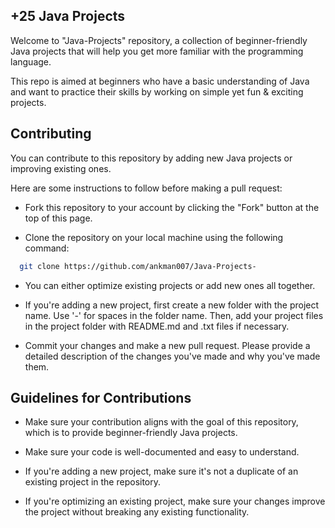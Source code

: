 
## +25 Java Projects

Welcome to "Java-Projects" repository, a collection of beginner-friendly Java projects that will help you get more familiar with the programming language. 

This repo is aimed at beginners who have a basic understanding of Java and want to practice their skills by working on simple yet fun & exciting projects.



## Contributing

You can contribute to this repository by adding new Java projects or improving existing ones. 

Here are some instructions to follow before making a pull request:

- Fork this repository to your account by clicking the "Fork" button at the top of this page.


- Clone the repository on your local machine using the following command:

```bash
  git clone https://github.com/ankman007/Java-Projects-
```

- You can either optimize existing projects or add new ones all together. 


- If you're adding a new project, first create a new folder with the project name. Use '-' for spaces in the folder name. Then, add your project files in the project folder with README.md and .txt files if necessary. 


- Commit your changes and make a new pull request. Please provide a detailed description of the changes you've made and why you've made them.
## Guidelines for Contributions

- Make sure your contribution aligns with the goal of this repository, which is to provide beginner-friendly Java projects.

- Make sure your code is well-documented and easy to understand.

- If you're adding a new project, make sure it's not a duplicate of an existing project in the repository.

- If you're optimizing an existing project, make sure your changes improve the project without breaking any existing functionality.

